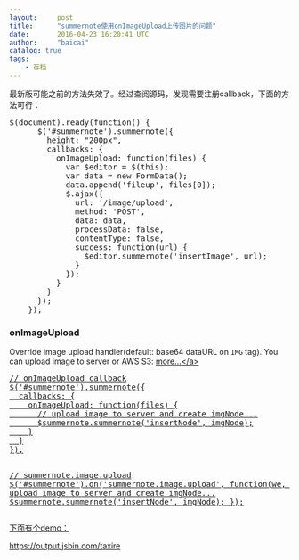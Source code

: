 ```yaml
---
layout:     post
title:      "summernote使用onImageUpload上传图片的问题"
date:       2016-04-23 16:20:41 UTC
author:     "baicai"
catalog: true
tags:
    - 存档
---
```


最新版可能之前的方法失效了。经过查阅源码，发现需要注册callback，下面的方法可行：
<pre class="lang:js decode:true ">$(document).ready(function() {
      $('#summernote').summernote({
        height: "200px",
        callbacks: {
          onImageUpload: function(files) {
            var $editor = $(this);
            var data = new FormData();
            data.append('fileup', files[0]);
            $.ajax({
              url: '/image/upload',
              method: 'POST',
              data: data,
              processData: false,
              contentType: false,
              success: function(url) {
                $editor.summernote('insertImage', url);
              }
            });
          }
        }
      });
    });</pre>
<h3 id="onimageupload">onImageUpload</h3>
Override image upload handler(default: base64 dataURL on <code class="highlighter-rouge">IMG</code> tag). You can upload image to server or AWS S3: <a href="https://github.com/summernote/summernote/issues/72">more…&lt;/a>
<pre class="lang:js decode:true">// onImageUpload callback
$('#summernote').summernote({
  callbacks: {
    onImageUpload: function(files) {
      // upload image to server and create imgNode...
      $summernote.summernote('insertNode', imgNode);
    }
  }
});

// summernote.image.upload
$('#summernote').on('summernote.image.upload', function(we, files) {
  // upload image to server and create imgNode...
  $summernote.summernote('insertNode', imgNode);
});</pre>
下面有个demo：

<a href="https://output.jsbin.com/taxire">https://output.jsbin.com/taxire</a>